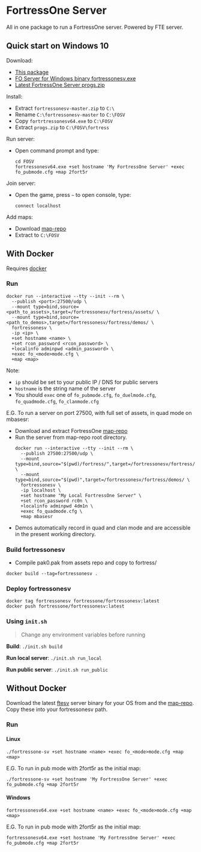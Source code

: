 # FortressOne Server

All in one package to run a FortressOne server. Powered by FTE server.


## Quick start on Windows 10

Download:
  - [This package](https://github.com/FortressOne/fortressonesv/archive/master.zip)
  - [FO Server for Windows binary fortressonesv.exe](https://github.com/FortressOne/fteqw-code/releases/latest/)
  - [Latest FortressOne Server progs.zip](https://github.com/FortressOne/server-qwprogs/releases/latest/)

Install:
  - Extract `fortressonesv-master.zip` to `C:\`
  - Rename `C:\fortressonesv-master` to `C:\FOSV`
  - Copy `fortrtressonesv64.exe` to `C:\FOSV`
  - Extract `progs.zip` to `C:\FOSV\fortress`

Run server:
  - Open command prompt and type:
      ```
      cd FOSV
      fortressonesv64.exe +set hostname 'My FortressOne Server' +exec fo_pubmode.cfg +map 2fort5r
      ```

Join server:
  - Open the game, press `~` to open console, type:
      ```
      connect localhost
      ```

Add maps:
  - Download [map-repo](https://github.com/FortressOne/map-repo/archive/master.zip)
  - Extract to `C:\FOSV`


## With Docker

Requires [docker](https://docs.docker.com/install/)


### Run

```
docker run --interactive --tty --init --rm \
  --publish <port>:27500/udp \
  --mount type=bind,source=<path_to_assets>,target=/fortressonesv/fortress/assets/ \
  --mount type=bind,source=<path_to_demos>,target=/fortressonesv/fortress/demos/ \
  fortressonesv \
  -ip <ip> \
  +set hostname <name> \
  +set rcon_password <rcon_password> \
  +localinfo adminpwd <admin_password> \
  +exec fo_<mode>mode.cfg \
  +map <map>
```

Note:
- `ip` should be set to your public IP / DNS for public servers
- `hostname` is the string name of the server
- You should `exec` one of `fo_pubmode.cfg`, `fo_duelmode.cfg`,
  `fo_quadmode.cfg`, `fo_clanmode.cfg`

E.G. To run a server on port 27500, with full set of assets, in quad mode on mbasesr:

- Download and extract FortressOne [map-repo](https://github.com/FortressOne/map-repo/releases/latest/download/map-repo.zip)
- Run the server from map-repo root directory.
    ```
    docker run --interactive --tty --init --rm \
      --publish 27500:27500/udp \
      --mount type=bind,source="$(pwd)/fortress/",target=/fortressonesv/fortress/assets/ \
      --mount type=bind,source="$(pwd)",target=/fortressonesv/fortress/demos/ \
      fortressonesv \
      -ip localhost \
      +set hostname "My Local FortressOne Server" \
      +set rcon_password rc0n \
      +localinfo adminpwd 4dm1n \
      +exec fo_quadmode.cfg \
      +map mbasesr
    ```
- Demos automatically record in quad and clan mode and are accessible in the present working directory.


### Build fortressonesv

- Compile pak0.pak from assets repo and copy to fortress/

```
docker build --tag=fortressonesv .
```


### Deploy fortressonesv

```
docker tag fortressonesv fortressone/fortressonesv:latest
docker push fortressone/fortressonesv:latest
```

### Using `init.sh`

> Change any environment variables before running

**Build**: `./init.sh build`

**Run local server**: `./init.sh run_local`

**Run public server**: `./init.sh run_public`

## Without Docker

Download the latest [ftesv](http://fte.triptohell.info) server binary for your OS from  and the [map-repo](https://github.com/FortressOne/map-repo). Copy these into your fortressonesv path.


### Run

#### Linux

```
./fortressone-sv +set hostname <name> +exec fo_<mode>mode.cfg +map <map>
```

E.G. To run in pub mode with 2fort5r as the initial map:

```
./fortressone-sv +set hostname 'My FortressOne Server' +exec fo_pubmode.cfg +map 2fort5r
```

#### Windows

```
fortressonesv64.exe +set hostname <name> +exec fo_<mode>mode.cfg +map <map>
```

E.G. To run in pub mode with 2fort5r as the initial map:

```
fortressonesv64.exe +set hostname 'My FortressOne Server' +exec fo_pubmode.cfg +map 2fort5r
```
